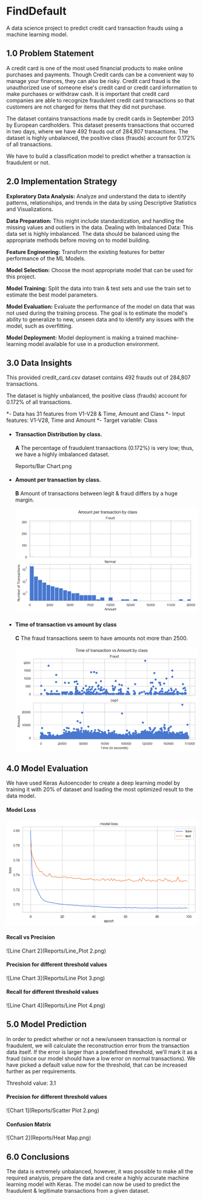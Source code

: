 # FindDefault

A data science project to predict credit card transaction frauds using a machine learning model.


## 1.0 Problem Statement

A credit card is one of the most used financial products to make online purchases and payments. Though Credit cards can be a convenient way to manage your finances, they can also be risky. Credit card fraud is the unauthorized use of someone else's credit card or credit card information to make purchases or withdraw cash.
It is important that credit card companies are able to recognize fraudulent credit card transactions so that customers are not charged for items that they did not purchase. 

The dataset contains transactions made by credit cards in September 2013 by European cardholders. This dataset presents transactions that occurred in two days, where we have 492 frauds out of 284,807 transactions. The dataset is highly unbalanced, the positive class (frauds) account for 0.172% of all transactions.

We have to build a classification model to predict whether a transaction is fraudulent or not.


## 2.0 Implementation Strategy

**Exploratory Data Analysis:** Analyze and understand the data to identify patterns, relationships, and trends in the data by using Descriptive Statistics and Visualizations. 

**Data Preparation:** This might include standardization, and handling the missing values and outliers in the data. 
Dealing with Imbalanced Data: This data set is highly imbalanced. The data should be balanced using the appropriate methods before moving on to model building.

**Feature Engineering:** Transform the existing features for better performance of the ML Models. 

**Model Selection:** Choose the most appropriate model that can be used for this project. 

**Model Training:** Split the data into train & test sets and use the train set to estimate the best model parameters. 

**Model Evaluation:** Evaluate the performance of the model on data that was not used during the training process. The goal is to estimate the model's ability to generalize to new, unseen data and to identify any issues with the model, such as overfitting. 

**Model Deployment:** Model deployment is making a trained machine-learning model available for use in a production environment. 


## 3.0 Data Insights

This provided credit_card.csv dataset contains 492 frauds out of 284,807 transactions. 

The dataset is highly unbalanced, the positive class (frauds) account for 0.172% of all transactions.

*- Data has 31 features from V1-V28 & Time, Amount and Class
*- Input features: V1-V28, Time and Amount
*- Target variable: Class

* #### Transaction Distribution by class.

    **A** The percentage of fraudulent transactions (0.172%) is very low; thus, we have a highly imbalanced dataset.

    Reports/Bar Chart.png

* #### Amount per transaction by class.

    **B** Amount of transactions between legit & fraud differs by a huge margin.

    ![Data Chart 1](Reports/Histogram.png)
    
* #### Time of transaction vs amount by class

    **C** The fraud transactions seem to have amounts not more than 2500.

    ![Data Chart 2](Reports/Scatter_Plot.png)
    

## 4.0 Model Evaluation

We have used Keras Autoencoder to create a deep learning model by training it with 20% of dataset and loading the most optimized result to the data model.

#### Model Loss

   ![Line Chart 1](Reports/Line_Plot.png)


#### Recall vs Precision
   
   ![Line Chart 2](Reports/Line_Plot 2.png)
   
   
#### Precision for different threshold values
   
   ![Line Chart 3](Reports/Line Plot 3.png)
   
   
#### Recall for different threshold values
   
   ![Line Chart 4](Reports/Line Plot 4.png)



## 5.0 Model Prediction

In order to predict whether or not a new/unseen transaction is normal or fraudulent, we will calculate the reconstruction error from the transaction data itself. If the error is larger than a predefined threshold, we’ll mark it as a fraud (since our model should have a low error on normal transactions). We have picked a default value now for the threshold, that can be increased further as per requirements.

Threshold value: 3.1

#### Precision for different threshold values

   ![Chart 1](Reports/Scatter Plot 2.png)
   
#### Confusion Matrix

   ![Chart 2](Reports/Heat Map.png)


## 6.0 Conclusions

The data is extremely unbalanced, however, it was possible to make all the required analysis, prepare the data and create a highly accurate machine learning model with Keras. The model can now be used to predict the fraudulent & legitimate transactions from a given dataset.
